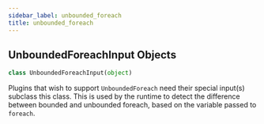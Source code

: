 ```yaml
---
sidebar_label: unbounded_foreach
title: unbounded_foreach
---
```


## UnboundedForeachInput Objects

```python
class UnboundedForeachInput(object)
```

Plugins that wish to support `UnboundedForeach` need their special
input(s) subclass this class.
This is used by the runtime to detect the difference between bounded
and unbounded foreach, based on the variable passed to `foreach`.

